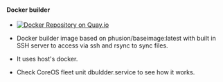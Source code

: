 #### Docker builder
* [![Docker Repository on Quay.io](https://quay.io/repository/rimusz/dbuilder/status "Docker Repository on Quay.io")](https://quay.io/repository/rimusz/dbuilder)

* Docker builder image based on phusion/baseimage:latest with built in SSH server to access via ssh and rsync to sync files.

* It uses host's docker.

* Check CoreOS fleet unit dbuldder.service to see how it works.

